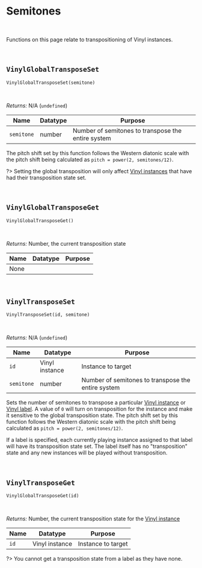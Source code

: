 # Semitones

&nbsp;

Functions on this page relate to transpositioning of Vinyl instances.

&nbsp;

## `VinylGlobalTransposeSet`

`VinylGlobalTransposeSet(semitone)`

&nbsp;

*Returns:* N/A (`undefined`)

|Name      |Datatype|Purpose                                           |
|----------|--------|--------------------------------------------------|
|`semitone`|number  |Number of semitones to transpose the entire system|

The pitch shift set by this function follows the Western diatonic scale with the pitch shift being calculated as `pitch = power(2, semitones/12)`.

?> Setting the global transposition will only affect [Vinyl instances](Terminology) that have had their transposition state set.

&nbsp;

## `VinylGlobalTransposeGet`

`VinylGlobalTransposeGet()`

&nbsp;

*Returns:* Number, the current transposition state

|Name|Datatype|Purpose|
|----|--------|-------|
|None|        |       |

&nbsp;

## `VinylTransposeSet`

`VinylTransposeSet(id, semitone)`

&nbsp;

*Returns:* N/A (`undefined`)

|Name      |Datatype      |Purpose                                           |
|----------|--------------|--------------------------------------------------|
|`id`      |Vinyl instance|Instance to target                                |
|`semitone`|number        |Number of semitones to transpose the entire system|

Sets the number of semitones to transpose a particular [Vinyl instance](Terminology) or [Vinyl label](Terminology). A value of `0` will turn on transposition for the instance and make it sensitive to the global transposition state. The pitch shift set by this function follows the Western diatonic scale with the pitch shift being calculated as `pitch = power(2, semitones/12)`.

If a label is specified, each currently playing instance assigned to that label will have its transposition state set. The label itself has no "transposition" state and any new instances will be played without transposition.

&nbsp;

## `VinylTransposeGet`

`VinylGlobalTransposeGet(id)`

&nbsp;

*Returns:* Number, the current transposition state for the [Vinyl instance](Terminology)

|Name|Datatype      |Purpose           |
|----|--------------|------------------|
|`id`|Vinyl instance|Instance to target|

?> You cannot get a transposition state from a label as they have none.